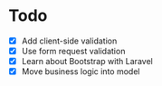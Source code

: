 # Todo

-   [x] Add client-side validation
-   [x] Use form request validation
-   [x] Learn about Bootstrap with Laravel
-   [x] Move business logic into model
